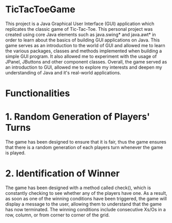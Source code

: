 # TicTacToeGame
This project is a Java Graphical User Interface (GUI) application which replicates the classic game of Tic-Tac-Toe. This personal project was created using core Java elements such as java.swing* and java.awt* in order to learn about the basics of building GUI applications on Java. This game serves as an introduction to the world of GUI and allowed me to learn the various packages, classes and methods implemented when building a simple GUI program. It also allowed me to experiment with the usage of JPanel, JButtons and other component classes. Overall, the game served as an introduction to GUI, allowed me to explore my interests and deepen my understanding of Java and it's real-world applications.

# Functionalities

# 1. Random Generation of Players' Turns
The game has been designed to ensure that it is fair, thus the game ensures that there is a random generation of each players turn whenever the game is played. 

# 2. Identification of Winner
The game has been designed with a method called check(), which is constantly checking to see whether any of the players have one. As a result, as soon as one of the winning conditions have been triggered, the game will display a message to the user, allowing them to understand that the game has now terminated. The winning conditions include consecutive Xs/Os in a row, column, or from corner to corner of the grid.

